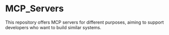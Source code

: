 # MCP_Servers
This repository offers MCP servers for different purposes, aiming to support developers who want to build similar systems.
